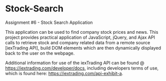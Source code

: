 # Stock-Search
Assignment #6 - Stock Search Application 
 
This application can be used to find company stock prices and news.  This project provides practical application of JavaScript, jQuery, and Ajax API calls to retrieve stock and company related data from a remote source [iexTrading API], build DOM elements which are then dynamically displayed back to the user on the webpage.

Additional information for use of the iexTrading API can be found @ https://iextrading.com/developer/docs, including developers terms of use, which is found here: https://iextrading.com/api-exhibit-a.

